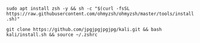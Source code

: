`sudo apt install zsh -y &&
sh -c "$(curl -fsSL https://raw.githubusercontent.com/ohmyzsh/ohmyzsh/master/tools/install.sh)"`

`git clone https://github.com/jpgjpgjpgjpg/kali.git && bash kali/install.sh && source ~/.zshrc`
